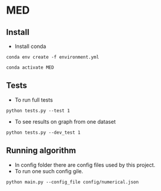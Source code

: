 # MED

## Install

* Install conda
```
conda env create -f environment.yml
```
```
conda activate MED
```

## Tests
* To run full tests
```
python tests.py --test 1
```
* To see results on graph from one dataset
```
python tests.py --dev_test 1
```

## Running algorithm
* In config folder there are config files used by this project.
* To run one such config gile.
```
python main.py --config_file config/numerical.json
```